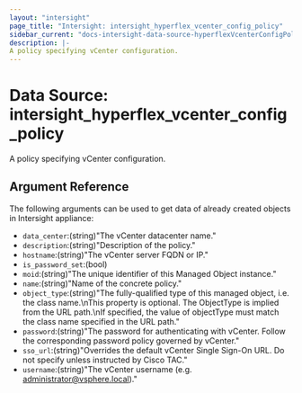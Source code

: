 ```yaml
---
layout: "intersight"
page_title: "Intersight: intersight_hyperflex_vcenter_config_policy"
sidebar_current: "docs-intersight-data-source-hyperflexVcenterConfigPolicy"
description: |-
A policy specifying vCenter configuration.
---
```


# Data Source: intersight_hyperflex_vcenter_config_policy
A policy specifying vCenter configuration.
## Argument Reference
The following arguments can be used to get data of already created objects in Intersight appliance:
* `data_center`:(string)"The vCenter datacenter name."
* `description`:(string)"Description of the policy."
* `hostname`:(string)"The vCenter server FQDN or IP."
* `is_password_set`:(bool)
* `moid`:(string)"The unique identifier of this Managed Object instance."
* `name`:(string)"Name of the concrete policy."
* `object_type`:(string)"The fully-qualified type of this managed object, i.e. the class name.\nThis property is optional. The ObjectType is implied from the URL path.\nIf specified, the value of objectType must match the class name specified in the URL path."
* `password`:(string)"The password for authenticating with vCenter. Follow the corresponding password policy governed by vCenter."
* `sso_url`:(string)"Overrides the default vCenter Single Sign-On URL. Do not specify unless instructed by Cisco TAC."
* `username`:(string)"The vCenter username (e.g. administrator@vsphere.local)."
